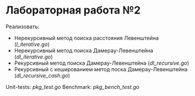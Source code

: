 # Лабораторная работа №2

Реализовать:
- Нерекурсивный метод поиска расстояния Левенштейна (*l_iterative.go*)
- Нерекурсивный метод поиска Дамерау-Левенштейна (*dl_iterative.go*)
- Рекурсивный метод поиска Дамерау-Левенштейна (*dl_recursive.go*)
- Рекурсивный с кешированием метод поска Дамерау-Левенштейна (*dl_recursive_cash.go*)

Unit-tests: *pkg_test.go*
Benchmark: *pkg_bench_test.go*